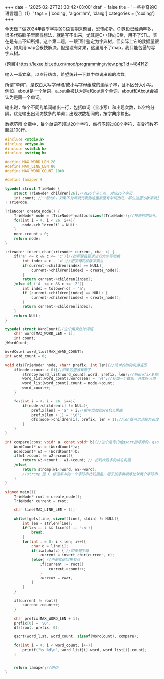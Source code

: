 +++
date = '2025-02-27T23:30:42+08:00'
draft = false
title = '一些神奇的C语言题目（1）'
tags = ['coding', 'algorithm', 'clang']
categories = ['coding']
+++

今天做了做2024年春季学期的C语言期末题目，恐怖如斯。OI退役已经两年多，很多代码脑子里面有想法，就是写不出来，尤其是C++转向C后，用不了STL，实在是有点不知所措。这个第二题，一眼顶针鉴定为字典树，但实际上它的数据量很小，如果用map会很快解决，但是没有如果，这里用不了map，我只能苦逼的写字典树。

(题目)[https://lexue.bit.edu.cn/mod/programming/view.php?id=484192]

输入一篇文章，以空行结束，希望统计一下其中单词出现的次数。

所谓“单词”，是仅由大写字母和/或小写字母组成的连续子串，且不区分大小写。例如，about是一个单词，a_out会被认为是a和out两个单词，about和About会被认为是同一个单词。

输出时，每个不同的单词输出一行，包括单词（全小写）和出现次数，以空格分隔。优先输出出现次数多的单词；出现次数相同的，按字典序输出。

数据范围
文章中，每个单词不超过20个字符，每行不超过80个字符，有效行数不超过100行。

 

```c
#include <stdio.h>
#include <ctype.h>
#include <stdlib.h>
#include <string.h>

#define MAX_WORD_LEN 20
#define MAX_LINE_LEN 80
#define MAX_WORD_COUNT 1000

#define lamaper 0

typedef struct TrieNode {
    struct TrieNode* children[26];//有26个子节点，对应26个字母
    int count; //一般为0，如果不为零就代表到这里截至有单词出现，那么这里的数字就是单词出现的次数
} TrieNode;

TrieNode* create_node() {
    TrieNode* node = (TrieNode*)malloc(sizeof(TrieNode));//神奇的初始化，没有面向对象就少了很多爽点
    for(int i = 0; i < 26; i++){
        node->children[i] = NULL;
    }
    node->count = 0;
    return node;
}

TrieNode* insert_char(TrieNode* current, char c) {
    if('a' <= c && c <= 'z'){//按照题目要求进行大小写切换
        int index = c - 'a';//把字母变成数字索引
        if(current->children[index] == NULL){
            current->children[index] = create_node();
        }
        return current->children[index];
    }else if ('A' <= c && c <= 'Z'){
        int index = tolower(c) - 'a';
        if (current->children[index] == NULL) {
            current->children[index] = create_node();
        }
        return current->children[index];
    }
    return NULL;
}

typedef struct WordCount{//这个用来统计词语
    char word[MAX_WORD_LEN + 1];
    int count;
}WordCount;

WordCount word_list[MAX_WORD_COUNT]; 
int word_count = 0;

void dfs(TrieNode* node, char* prefix, int len){//简单的树的前序遍历
    if(node->count > 0){//如果这里被截断了
        strncpy(word_list[word_count].word, prefix, len);//把prefix复制到word_list[word_count].word中
        word_list[word_count].word[len] = '\0';//补加一个截断，养成好习惯
        word_list[word_count].count = node->count;
        word_count++;
    }

    for(int i = 0; i < 26; i++){
        if(node->children[i] != NULL){
            prefix[len] = 'a' + i;//把字母加到prefix里面
            prefix[len + 1] = '\0';
            dfs(node->children[i], prefix, len + 1);//len既可以理解为长度也可以理解为搜索的深度
        }
    }
}

int compare(const void* a, const void* b){//这个是专门给qsort排序用的，qsort类似于STL的sort
    WordCount* w1 = (WordCount*)a;
    WordCount* w2 = (WordCount*)b;
    if(w1->count != w2->count){
        return w2->count - w1->count; // 出现次数多的排在前面
    }else{
        return strcmp(w1->word, w2->word); 
        //strcmp 是 C 标准库中的一个字符串比较函数，用于按字典顺序比较两个字符串
    }
}

signed main(){
    TrieNode* root = create_node();
    TrieNode* current = root;

    char line[MAX_LINE_LEN + 1]; 

    while(fgets(line, sizeof(line), stdin) != NULL){
        int len = strlen(line);
        if(len == 1 && line[0] == '\n'){ 
            break;
        }
        for(int i = 0; i < len; i++){
            char c = line[i];
            if(isalpha(c)){ //如果是字母
                current = insert_char(current, c);
            }else{ //不是就退回根节点
                if(current != root){ 
                    current->count++;
                }
                current = root; 
            }
        }
    }

    if(current != root){
        current->count++;
    }

    char prefix[MAX_WORD_LEN + 1];
    prefix[0] = '\0';
    dfs(root, prefix, 0);

    qsort(word_list, word_count, sizeof(WordCount), compare);

    for(int i = 0; i < word_count; i++){
        printf("%s %d\n", word_list[i].word, word_list[i].count);
    }


    return lamaper;//防伪
}
```
